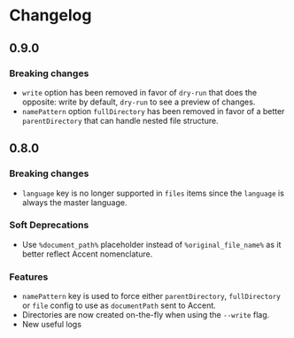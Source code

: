 # Changelog

## 0.9.0

### Breaking changes

- `write` option has been removed in favor of `dry-run` that does the opposite: write by default, `dry-run` to see a preview of changes.
- `namePattern` option `fullDirectory` has been removed in favor of a better `parentDirectory` that can handle nested file structure.

## 0.8.0

### Breaking changes

- `language` key is no longer supported in `files` items since the `language` is always the master language.

### Soft Deprecations

- Use `%document_path%` placeholder instead of `%original_file_name%` as it better reflect Accent nomenclature.

### Features

- `namePattern` key is used to force either `parentDirectory`, `fullDirectory` or `file` config to use as `documentPath` sent to Accent.
- Directories are now created on-the-fly when using the `--write` flag.
- New useful logs
